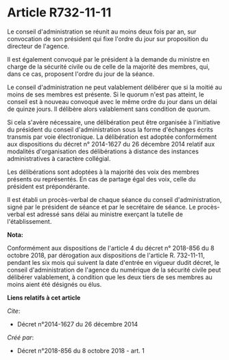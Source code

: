 # Article R732-11-11

Le conseil d'administration se réunit au moins deux fois par an, sur convocation de son président qui fixe l'ordre du jour
sur proposition du directeur de l'agence.

Il est également convoqué par le président à la demande du ministre en charge de la sécurité civile ou de celle de la
majorité des membres, qui, dans ce cas, proposent l'ordre du jour de la séance.

Le conseil d'administration ne peut valablement délibérer que si la moitié au moins de ses membres est présente. Si le quorum
n'est pas atteint, le conseil est à nouveau convoqué avec le même ordre du jour dans un délai de quinze jours. Il délibère
alors valablement sans condition de quorum.

Si cela s'avère nécessaire, une délibération peut être organisée à l'initiative du président du conseil d'administration sous
la forme d'échanges écrits transmis par voie électronique. La délibération est adoptée conformément aux dispositions du
décret n° 2014-1627 du 26 décembre 2014 relatif aux modalités d'organisation des délibérations à distance des instances
administratives à caractère collégial.

Les délibérations sont adoptées à la majorité des voix des membres présents ou représentés. En cas de partage égal des voix,
celle du président est prépondérante.

Il est établi un procès-verbal de chaque séance du conseil d'administration, signé par le président de séance et par le
secrétaire de séance. Le procès-verbal est adressé sans délai au ministre exerçant la tutelle de l'établissement.

**Nota:**

Conformément aux dispositions de l'article 4 du décret n° 2018-856 du 8 octobre 2018, par dérogation aux dispositions de
l'article R. 732-11-11, pendant les six mois qui suivent la date d'entrée en vigueur dudit décret, le conseil
d'administration de l'agence du numérique de la sécurité civile peut délibérer valablement, à condition que les deux tiers de
ses membres au moins aient été désignés ou élus.

**Liens relatifs à cet article**

_Cite_:

  - Décret n°2014-1627 du 26 décembre 2014

_Créé par_:

  - Décret n°2018-856 du 8 octobre 2018 - art. 1
